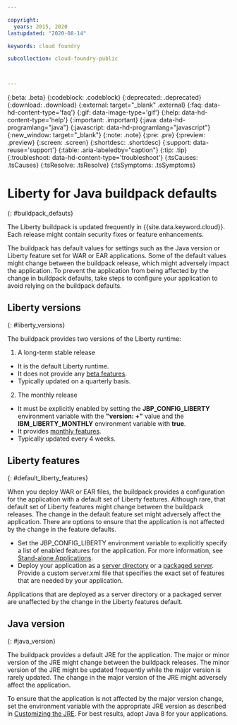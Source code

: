 ```yaml
---

copyright:
  years: 2015, 2020
lastupdated: "2020-08-14"

keywords: cloud foundry

subcollection: cloud-foundry-public



---
```




{:beta: .beta}
{:codeblock: .codeblock}
{:deprecated: .deprecated}
{:download: .download}
{:external: target="_blank" .external}
{:faq: data-hd-content-type='faq'}
{:gif: data-image-type='gif'}
{:help: data-hd-content-type='help'}
{:important: .important}
{:java: data-hd-programlang="java"}
{:javascript: data-hd-programlang="javascript"}
{:new_window: target="_blank"}
{:note: .note}
{:pre: .pre}
{:preview: .preview}
{:screen: .screen}
{:shortdesc: .shortdesc}
{:support: data-reuse='support'}
{:table: .aria-labeledby="caption"}
{:tip: .tip}
{:troubleshoot: data-hd-content-type='troubleshoot'}
{:tsCauses: .tsCauses}
{:tsResolve: .tsResolve}
{:tsSymptoms: .tsSymptoms}

# Liberty for Java buildpack defaults
{: #buildpack_defauts}

The Liberty buildpack is updated frequently in {{site.data.keyword.cloud}}. Each release might contain security fixes or feature enhancements.

The buildpack has default values for settings such as the Java version or Liberty feature set for WAR or EAR applications. Some of the default values might change between the buildpack release, which might adversely impact the application. To prevent the application from being affected by the change in buildpack defaults, take steps to configure your application to avoid relying on the buildpack defaults.

## Liberty versions
{: #liberty_versions}

The buildpack provides two versions of the Liberty runtime:
1. A long-term stable release
  * It is the default Liberty runtime.
  * It does not provide any [beta features](/docs/cloud-foundry-public?topic=cloud-foundry-public-using_beta_features).
  * Typically updated on a quarterly basis.

2. The monthly release
  * It must be explicitly enabled by setting the **JBP_CONFIG_LIBERTY** environment variable with the **"version: +"** value and
  the **IBM_LIBERTY_MONTHLY** environment variable with **true**.
  * It provides [monthly features](/docs/cloud-foundry-public?topic=cloud-foundry-public-using_monthly_runtime).
  * Typically updated every 4 weeks.

## Liberty features
{: #default_liberty_features}

When you deploy WAR or EAR files, the buildpack provides a configuration for the application with a default set of Liberty features. Although rare, that default set of Liberty features might change between the buildpack releases. The change in the default feature set might adversely affect the application. There are options to ensure that the application is not affected by the change in the feature defaults.

* Set the JBP_CONFIG_LIBERTY environment variable to explicitly specify a list of enabled features for the application. For more information, see [Stand-alone Applications](/docs/cloud-foundry-public?topic=cloud-foundry-public-options_for_pushing#stand_alone_apps).
* Deploy your application as a [server directory](/docs/cloud-foundry-public?topic=cloud-foundry-public-options_for_pushing#server_directory) or a [packaged server](/docs/cloud-foundry-public?topic=cloud-foundry-public-options_for_pushing#packaged_server). Provide a custom server.xml file that specifies the exact set of features that are needed by your application.

Applications that are deployed as a server directory or a packaged server are unaffected by the change in the Liberty features default.

## Java version
{: #java_version}

The buildpack provides a default JRE for the application. The major or minor version of the JRE might change between the buildpack releases. The minor version of the JRE might be updated frequently while the major version is rarely updated. The change in the major version of the JRE might adversely affect the application.

To ensure that the application is not affected by the major version change, set the environment variable with the appropriate JRE version as described in [Customizing the JRE](/docs/cloud-foundry-public?topic=cloud-foundry-public-customizing_jre). For best results, adopt Java 8 for your applications.


